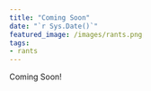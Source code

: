 ```yaml
---
title: "Coming Soon"
date: "`r Sys.Date()`"
featured_image: /images/rants.png
tags:
- rants
---
```


Coming Soon!